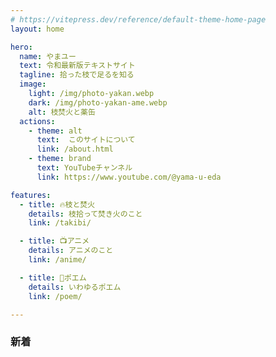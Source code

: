 ```yaml
---
# https://vitepress.dev/reference/default-theme-home-page
layout: home

hero:
  name: やまユー
  text: 令和最新版テキストサイト
  tagline: 拾った枝で足るを知る
  image:
    light: /img/photo-yakan.webp
    dark: /img/photo-yakan-ame.webp
    alt: 枝焚火と薬缶
  actions:
    - theme: alt
      text:  このサイトについて
      link: /about.html
    - theme: brand
      text: YouTubeチャンネル
      link: https://www.youtube.com/@yama-u-eda

features:
  - title: 🔥枝と焚火
    details: 枝拾って焚き火のこと
    link: /takibi/

  - title: 📺️アニメ
    details: アニメのこと
    link: /anime/

  - title: 📖ポエム
    details: いわゆるポエム
    link: /poem/

---
```

### 新着

<PostsList :posts="posts" />

<script setup>
import { data } from './index.data.mjs'
import { useData } from 'vitepress'
import { computed } from 'vue'
import PostsList from './.vitepress/posts-list.vue'
import { sortPosts } from './utils.mjs'
const { frontmatter } = useData()
const MAX_POSTS = 20
const posts = computed(() => {
  const all = sortPosts(data, frontmatter)
  return all.filter(post => {
    return !post.url.endsWith('/') 
  }).slice(0, MAX_POSTS)
})

</script>
